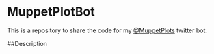 # MuppetPlotBot
This is a repository to share the code for my [@MuppetPlots](https://twitter.com/MuppetPlots) twitter bot.

##Description
